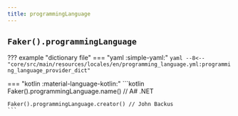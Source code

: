 ```yaml
---
title: programmingLanguage
---
```


## `Faker().programmingLanguage`

??? example "dictionary file"
    === "yaml :simple-yaml:"
        ```yaml
        --8<-- "core/src/main/resources/locales/en/programming_language.yml:programming_language_provider_dict"
        ```

=== "kotlin :material-language-kotlin:"
    ```kotlin
    Faker().programmingLanguage.name() // A# .NET

    Faker().programmingLanguage.creator() // John Backus
    ```
